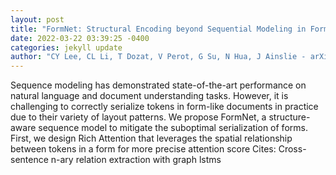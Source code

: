 ```yaml
--- 
layout: post 
title: "FormNet: Structural Encoding beyond Sequential Modeling in Form Document Information Extraction" 
date: 2022-03-22 03:39:25 -0400 
categories: jekyll update 
author: "CY Lee, CL Li, T Dozat, V Perot, G Su, N Hua, J Ainslie - arXiv preprint arXiv , 2022" 
--- 
```

Sequence modeling has demonstrated state-of-the-art performance on natural language and document understanding tasks. However, it is challenging to correctly serialize tokens in form-like documents in practice due to their variety of layout patterns. We propose FormNet, a structure-aware sequence model to mitigate the suboptimal serialization of forms. First, we design Rich Attention that leverages the spatial relationship between tokens in a form for more precise attention score Cites: Cross-sentence n-ary relation extraction with graph lstms